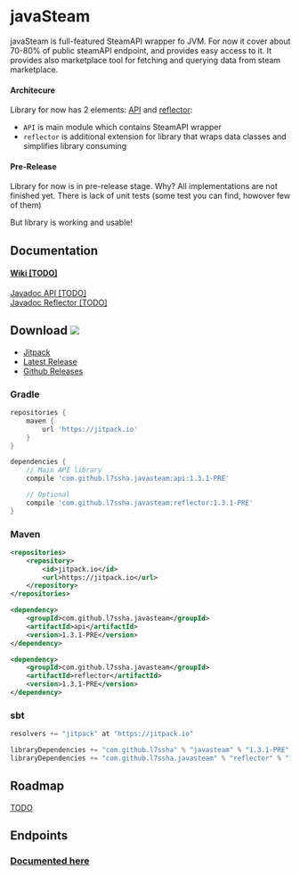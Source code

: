 # javaSteam

javaSteam is full-featured SteamAPI wrapper fo JVM. For now it cover about 70-80% of public steamAPI endpoint, and provides easy access to it.
It provides also marketplace tool for fetching and querying data from steam marketplace.

#### Architecure

Library for now has 2 elements: [API](https://github.com/l7ssha/javasteam/tree/master/api) and [reflector](https://github.com/l7ssha/javasteam/tree/master/reflector):
 * `API` is main module which contains SteamAPI wrapper
 * `reflector` is additional extension for library that wraps data classes and simplifies library consuming

#### Pre-Release

Library for now is in pre-release stage. Why? All implementations are not finished yet. There is lack of unit tests (some test you can find, howover few of them)

But library is working and usable!

## Documentation

#### [Wiki [TODO]](https://github.com/l7ssha/javasteam/wiki)

[Javadoc API [TODO]](https://l7ssha.pl/javasteam/) <br />
[Javadoc Reflector [TODO]](https://l7ssha.pl/reflector/)

## Download [![](https://jitpack.io/v/l7ssha/javasteam.svg)](https://jitpack.io/#l7ssha/javasteam)

* [Jitpack](https://jitpack.io/#l7ssha/javasteam/https://jitpack.io/#l7ssha/javasteam/)
* [Latest Release](https://github.com/l7ssha/javasteam/releases/tag/1.3.1-PRE)
* [Github Releases](https://github.com/l7ssha/javasteam/releases)

### Gradle

```groovy
repositories {
    maven {
        url 'https://jitpack.io'
    }
}

dependencies {
    // Main API library
    compile 'com.github.l7ssha.javasteam:api:1.3.1-PRE'

    // Optional
    compile 'com.github.l7ssha.javasteam:reflector:1.3.1-PRE'
}
```

### Maven

```xml
<repositories>
    <repository>
        <id>jitpack.io</id>
        <url>https://jitpack.io</url>
    </repository>
</repositories>

<dependency>
    <groupId>com.github.l7ssha.javasteam</groupId>
    <artifactId>api</artifactId>
    <version>1.3.1-PRE</version>
</dependency>

<dependency>
    <groupId>com.github.l7ssha.javasteam</groupId>
    <artifactId>reflector</artifactId>
    <version>1.3.1-PRE</version>
</dependency>
```

### sbt
```scala
resolvers += "jitpack" at "https://jitpack.io"

libraryDependencies += "com.github.l7ssha" % "javasteam" % "1.3.1-PRE"
libraryDependencies += "com.github.l7ssha.javasteam" % "reflector" % "1.3.1-PRE"
```

## Roadmap

[TODO]()

## Endpoints

### [Documented here](https://github.com/l7ssha/javasteam/wiki/Endpoints)

